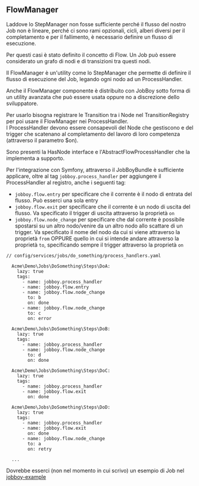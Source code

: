 ## FlowManager

Laddove lo StepManager non fosse sufficiente perché il flusso del nostro Job non è lineare,
perché ci sono rami opzionali, cicli, alberi diversi per il completamento e per il fallimento, 
è necessario definire un flusso di esecuzione.

Per questi casi è stato definito il concetto di Flow.
Un Job può essere considerato un grafo di nodi e di transizioni tra questi nodi.

Il FlowManager è un'utility come lo StepManager che permette di definire il flusso di esecuzione del Job,
legando ogni nodo ad un ProcessHandler.

Anche il FlowManager componente è distribuito con JobBoy sotto forma di un utility avanzata che può essere usata
oppure no a discrezione dello sviluppatore.

Per usarlo bisogna registrare le Transition tra i Node nel TransitionRegistry per poi usare il FlowManager
nei ProcessHandler.  
I ProcessHandler devono essere consapevoli del Node che gestiscono e del trigger che scatenano al completamento
del lavoro di loro competenza (attraverso il parametro $on). 

Sono presenti la HasNode interface e l'AbstractFlowProcessHandler che la implementa a supporto.

Per l'integrazione con Symfony, attraverso il JobBoyBundle è sufficiente applicare,
oltre al tag `jobboy.process_handler` per aggiungere il ProcessHandler al registro,
anche i seguenti tag:
- `jobboy.flow.entry` per specificare che il corrente è il nodo di entrata del flusso. Può esserci una sola entry
- `jobboy.flow.exit` per specificare che il corrente è un nodo di uscita del flusso.
  Va specificato il trigger di uscita attraverso la proprietà `on`
- `jobboy.flow.node_change` per specificare che dal corrente è possibile
  spostarsi su un altro nodo/venire da un altro nodo 
  allo scattare di un trigger.
  Va specificato il nome del nodo da cui si viene attraverso la proprietà `from` OPPURE quello
  in cui si intende andare attraverso la proprietà `to`, specificando sempre il trigger attraverso la proprietà `on`
  
```
// config/services/jobs/do_something/process_handlers.yaml

  Acme\Demo\Jobs\DoSomething\Steps\DoA:
    lazy: true
    tags:
      - name: jobboy.process_handler
      - name: jobboy.flow.entry
      - name: jobboy.flow.node_change
        to: b
        on: done
      - name: jobboy.flow.node_change
        to: c
        on: error

  Acme\Demo\Jobs\DoSomething\Steps\DoB:
    lazy: true
    tags:
      - name: jobboy.process_handler
      - name: jobboy.flow.node_change
        to: d
        on: done

  Acme\Demo\Jobs\DoSomething\Steps\DoC:
    lazy: true
    tags:
      - name: jobboy.process_handler
      - name: jobboy.flow.exit
        on: done

  Acme\Demo\Jobs\DoSomething\Steps\DoD:
    lazy: true
    tags:
      - name: jobboy.process_handler
      - name: jobboy.flow.exit
        on: done
      - name: jobboy.flow.node_change
        to: a
        on: retry  

  ...
```

Dovrebbe esserci (non nel momento in cui scrivo) un esempio di Job nel [jobboy-example](./doc/jobboy-example.md)



